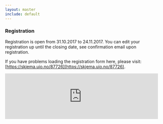 ```yaml
---
layout: master
include: default
---
```


### Registration
Registration is open from 31.10.2017 to 24.11.2017. You can edit your registration up until the closing date, see confirmation email upon registration. 

If you have problems loading the registration form here, please visit: [https://skjema.uio.no/87726](https://skjema.uio.no/87726).

<script type="text/javascript" src="https://nettskjema.uio.no/static/js/external-embedding.js"></script><iframe class="nettskjema-iframe" src="https://nettskjema.uio.no/answer/87726.html?embed=1" title="Registration NeIC AllHandsMeeting 2018" frameborder="0" width="100%">If you can not read this, your browser does not support iframes. Please go to https://nettskjema.uio.no/answer/87726.html for registration.</iframe>


